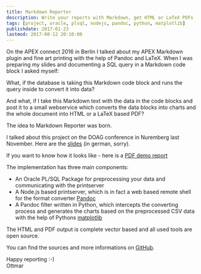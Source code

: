 ```yaml
---
title: Markdown Reporter
description: Write your reports with Markdown, get HTML or LaTeX PDFs
tags: [project, oracle, plsql, nodejs, pandoc, python, matplotlib]
publishdate: 2017-01-23
lastmod: 2017-08-12 20:10:00
---
```

On the APEX connect 2016 in Berlin I talked about my APEX Markdown plugin and fine art printing with the help of Pandoc and LaTeX. When I was preparing my slides and documenting a SQL query in a Markdown code block I asked myself:

What, if the database is taking this Markdown code block and runs the query inside to convert it into data?

And what, if I take this Markdown text with the data in the code blocks and post it to a small webservice which converts the data blocks into charts and the whole document into HTML or a LaTeX based PDF?

The idea to Markdown Reporter was born.

I talked about this project on the DOAG conference in Nuremberg last November. Here are the [slides][1] (in german, sorry).

If you want to know how it looks like - here is a [PDF demo report][2]

The implementation has three main components:

- An Oracle PL/SQL Package for preprocessing your data and communicating with the printserver
- A Node.js based printserver, which is in fact a web based remote shell for the format converter [Pandoc][3]
- A Pandoc filter written in Python, which intercepts the converting process and generates the charts based on the preprocessed CSV data with the help of Pythons [matplotlib][4]

The HTML and PDF output is complete vector based and all used tools are open source.

You can find the sources and more informations on [GitHub][5].

Happy reporting :-)<br>
Ottmar

[1]: /posts/2016-11-17-reporting-mal-anders-markdown-sei-dank
[2]: /slides/2016-11-17-reporting-mal-anders-markdown-sei-dank/assets/demo-report.pdf
[3]: http://pandoc.org/
[4]: http://matplotlib.org/
[5]: https://github.com/ogobrecht/markdown-reporter
